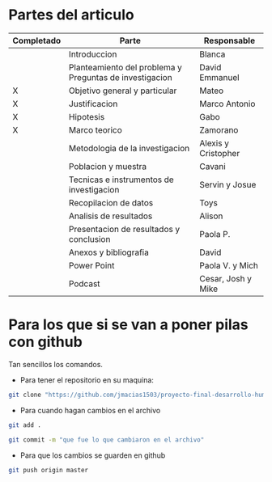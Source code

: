 # Partes del articulo

| Completado | Parte                                                   | Responsable         |
|------------|---------------------------------------------------------|---------------------|
|            | Introduccion                                            | Blanca              |
|            | Planteamiento del problema y Preguntas de investigacion | David Emmanuel      |
| X          | Objetivo general y particular                           | Mateo               |
| X          | Justificacion                                           | Marco Antonio       |
| X          | Hipotesis                                               | Gabo                |
| X          | Marco teorico                                           | Zamorano            |
|            | Metodologia de la investigacion                         | Alexis y Cristopher |
|            | Poblacion y muestra                                     | Cavani              |
|            | Tecnicas e instrumentos de investigacion                | Servin y Josue      |
|            | Recopilacion de datos                                   | Toys                |
|            | Analisis de resultados                                  | Alison              |
|            | Presentacion de resultados y conclusion                 | Paola P.            |
|            | Anexos y bibliografia                                   | David               |
|            | Power Point                                             | Paola V. y Mich     |
|            | Podcast                                                 | Cesar, Josh y Mike  |

# Para los que si se van a poner pilas con github
Tan sencillos los comandos.

- Para tener el repositorio en su maquina:
```sh
git clone "https://github.com/jmacias1503/proyecto-final-desarrollo-humano-II.git"
```

- Para cuando hagan cambios en el archivo
```sh
git add .
```
```sh
git commit -m "que fue lo que cambiaron en el archivo"
```
- Para que los cambios se guarden en github
```sh
git push origin master
```
